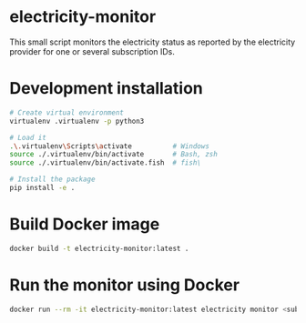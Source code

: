 # electricity-monitor
This small script monitors the electricity status as reported by the electricity provider for one or several subscription IDs.

# Development installation

```sh
# Create virtual environment
virtualenv .virtualenv -p python3

# Load it
.\.virtualenv\Scripts\activate          # Windows
source ./.virtualenv/bin/activate       # Bash, zsh
source ./.virtualenv/bin/activate.fish  # fish\

# Install the package
pip install -e .
```

# Build Docker image

```sh
docker build -t electricity-monitor:latest .
```

# Run the monitor using Docker
```sh
docker run --rm -it electricity-monitor:latest electricity monitor <subscription-id>
```